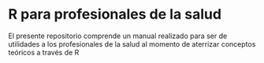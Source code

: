 # R para profesionales de la salud

El presente repositorio comprende un manual realizado para ser de utilidades a los profesionales de la salud al momento de aterrizar conceptos teóricos a través de R
